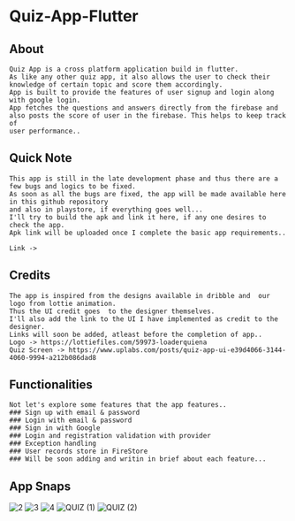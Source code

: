 # Quiz-App-Flutter

## About
````
Quiz App is a cross platform application build in flutter. 
As like any other quiz app, it also allows the user to check their
knowledge of certain topic and score them accordingly.
App is built to provide the features of user signup and login along with google login. 
App fetches the questions and answers directly from the firebase and 
also posts the score of user in the firebase. This helps to keep track of 
user performance..
````

## Quick Note
````
This app is still in the late development phase and thus there are a few bugs and logics to be fixed.
As soon as all the bugs are fixed, the app will be made available here in this github repository
and also in playstore, if everything goes well...
I'll try to build the apk and link it here, if any one desires to check the app.
Apk link will be uploaded once I complete the basic app requirements..

Link -> 
````

## Credits
````
The app is inspired from the designs available in dribble and  our logo from lottie animation. 
Thus the UI credit goes  to the designer themselves. 
I'll also add the link to the UI I have implemented as credit to the designer.
Links will soon be added, atleast before the completion of app..
Logo -> https://lottiefiles.com/59973-loaderquiena
Quiz Screen -> https://www.uplabs.com/posts/quiz-app-ui-e39d4066-3144-4060-9994-a212b086dad8

````

## Functionalities 
````
Not let's explore some features that the app features..
### Sign up with email & password 
### Login with email & password 
### Sign in with Google
### Login and registration validation with provider
### Exception handling
### User records store in FireStore
### Will be soon adding and writin in brief about each feature...

````


## App Snaps
![2](https://user-images.githubusercontent.com/63596895/197179469-c8e017fb-2eaf-4235-8dcd-af1ccc44bfdd.png)
![3](https://user-images.githubusercontent.com/63596895/197179537-d4cc748b-0648-4f00-b4d9-c27e46b96100.png)
![4](https://user-images.githubusercontent.com/63596895/197179575-e8c1bcae-e456-4576-8f71-1e8769fa3a37.png)
![QUIZ (1)](https://user-images.githubusercontent.com/63596895/197168973-63f78735-d896-4d43-91bf-3902b5596a52.png)
![QUIZ (2)](https://user-images.githubusercontent.com/63596895/197181347-62c97eeb-a1fc-476e-b6a3-940a1152e6b7.png)

